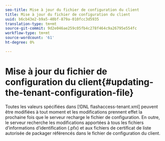 ```yaml
---
seo-title: Mise à jour du fichier de configuration du client
title: Mise à jour du fichier de configuration du client
uuid: b6cb43e2-b9a5-40bf-879a-010fcc3d5935
translation-type: tm+mt
source-git-commit: 9d2e046ae259c05fb4c278f464c9a26795e554fc
workflow-type: tm+mt
source-wordcount: '61'
ht-degree: 0%

---
```



# Mise à jour du fichier de configuration du client{#updating-the-tenant-configuration-file}

Toutes les valeurs spécifiées dans [!DNL flashaccess-tenant.xml] peuvent être modifiées à tout moment et les modifications prennent effet la prochaine fois que le serveur recharge le fichier de configuration. En outre, le serveur recherche les modifications apportées à tous les fichiers d’informations d’identification (.pfx) et aux fichiers de certificat de liste autorisée de packager référencés dans le fichier de configuration du client.
